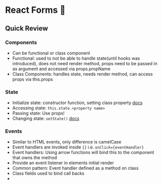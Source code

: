 # React Forms :memo:

## Quick Review

### Components

- Can be functional or class component
- Functional: used to not be able to handle state(until hooks was introduced), does not need render method, props need to be passed in as argument and accessed via props.propName
- Class Components: handles state, needs render method, can access props via this.props

### State

- Initialize state: constructor function, setting class property [docs](https://medium.com/bb-tutorials-and-thoughts/different-ways-to-initialize-state-in-react-e9ecedf1f9fa)
- Accessing state: ```this.state.<property name>```
- Passing state: Use props! 
- Changing state: ```setState()``` [docs](https://reactjs.org/docs/react-component.html#setstate)

### Events

- Similar to HTML events, only difference is camelCase
- Event handlers are invoked inside ```{}``` i.e. ```onClick={eventHandler}```
- Event handlers: Using arrow functions will bind this to the component that owns the method
- Provide an event listener in elements initial render
- Common pattern: Event handler defined as a method on class
- Class fields used to bind call backs
- 